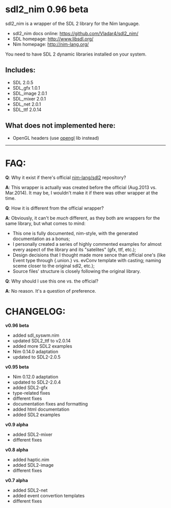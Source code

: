 sdl2_nim 0.96 beta
==================

sdl2_nim is a wrapper of the SDL 2 library for the Nim language.

* sdl2_nim docs online: https://github.com/Vladar4/sdl2_nim/
* SDL homepage: http://www.libsdl.org/
* Nim homepage: http://nim-lang.org/

You need to have SDL 2 dynamic libraries installed on your system.

Includes:
---------
* SDL 2.0.5
* SDL_gfx 1.0.1
* SDL_image 2.0.1
* SDL_mixer 2.0.1
* SDL_net 2.0.1
* SDL_ttf 2.0.14

What does not implemented here:
-------------------------------

* OpenGL headers (use [opengl](https://github.com/nim-lang/opengl) lib instead)

----------------------------------------

FAQ:
====
**Q**: Why it exist if there's official [nim-lang/sdl2](https://github.com/nim-lang/sdl2) repository?

**A**: This wrapper is actually was created before the official (Aug.2013 vs. Mar.2014). It may be, I wouldn't make it if there was other wrapper at the time.

**Q**: How it is different from the official wrapper?

**A**: Obviously, it can't be *much* different, as they both are wrappers for the same library, but what comes to mind:

* This one is fully documented, nim-style, with the generated documentation as a bonus;
* I personally created a series of highly commented examples for almost every aspect of the library and its "satelites" (gfx, ttf, etc.);
* Design decisions that I thought made more sence than official one's (like Event type through {.union.} vs. evConv template with casting; naming sceme closer to the original sdl2, etc.);
* Source files' structure is closely following the original library.

**Q**: Why should I use this one vs. the official?

**A**: No reason. It's a question of preference.


CHANGELOG:
==========
**v0.96 beta**
* added sdl_syswm.nim
* updated SDL2_ttf to v2.0.14
* added more SDL2 examples
* Nim 0.14.0 adaptation
* updated to SDL2-2.0.5

**v0.95 beta**
* Nim 0.12.0 adaptation
* updated to SDL2-2.0.4
* added SDL2-gfx
* type-related fixes
* different fixes
* documentation fixes and formatting
* added html documentation
* added SDL2 examples

**v0.9 alpha**
* added SDL2-mixer
* different fixes

**v0.8 alpha**
* added haptic.nim
* added SDL2-image
* different fixes

**v0.7 alpha**
* added SDL2-net
* added event convertion templates
* different fixes


